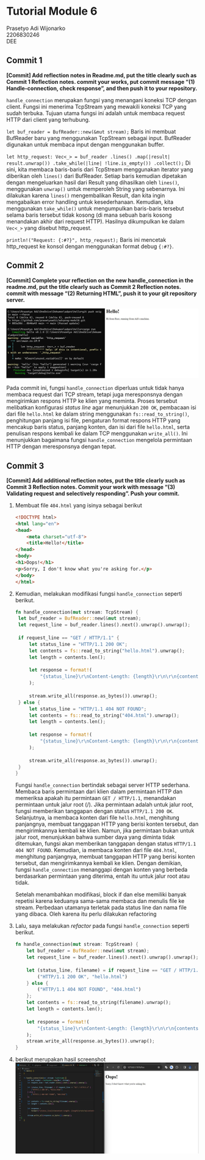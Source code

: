 # Tutorial Module 6 

Prasetyo Adi Wijonarko <br>
2206830246 <br>
DEE <br>

## Commit 1
**[Commit] Add reflection notes in Readme.md, put the title clearly such as Commit 1 Reflection notes. commit your works, put
commit message “(1) Handle-connection, check response”, and
then push it to your repository.**  <br>

`handle_connection` merupakan fungsi yang menangani koneksi TCP dengan client. Fungsi ini menerima TcpStream yang mewakili koneksi TCP yang sudah terbuka. Tujuan utama fungsi ini adalah untuk membaca request HTTP dari client yang terhubung.

`let buf_reader = BufReader::new(&mut stream);` Baris ini membuat BufReader baru yang menggunakan TcpStream sebagai input. BufReader digunakan untuk membaca input dengan menggunakan buffer.

`let http_request: Vec<_> = buf_reader .lines() .map(|result| result.unwrap()) .take_while(|line| !line.is_empty()) .collect();` Di sini, kita membaca baris-baris dari TcpStream menggunakan iterator yang diberikan oleh `lines()` dari BufReader. Setiap baris kemudian dipetakan dengan mengeluarkan hasil dari Result yang dihasilkan oleh `lines()`, menggunakan `unwrap()` untuk memperoleh String yang sebenarnya. Ini dilakukan karena `lines()` mengembalikan Result, dan kita ingin mengabaikan error handling untuk kesederhanaan. Kemudian, kita menggunakan `take_while()` untuk mengumpulkan baris-baris tersebut selama baris tersebut tidak kosong (di mana sebuah baris kosong menandakan akhir dari request HTTP). Hasilnya dikumpulkan ke dalam `Vec<_>` yang disebut http_request.

`println!("Request: {:#?}", http_request);` Baris ini mencetak http_request ke konsol dengan menggunakan format debug `{:#?}`.

## Commit 2
**[Commit] Complete your reflection on the new handle_connection
in the readme.md, put the title clearly such as Commit 2
Reflection notes. commit with message “(2) Returning HTML”,
push it to your git repository server.** <br>

![Commit 2 screen capture](/assets/images/commit2.jpg)

Pada commit ini, fungsi `handle_connection` diperluas untuk tidak hanya membaca request dari TCP stream, tetapi juga meresponsnya dengan mengirimkan respons HTTP ke klien yang meminta. Proses tersebut melibatkan konfigurasi *status line* agar menunjukkan `200 OK`, pembacaan isi dari file `hello.html` ke dalam string menggunakan `fs::read_to_string()`, penghitungan panjang isi file, pengaturan format respons HTTP yang mencakup baris status, panjang konten, dan isi dari file `hello.html`, serta penulisan respons kembali ke dalam TCP menggunakan `write_all()`. Ini menunjukkan bagaimana fungsi `handle_connection` mengelola permintaan HTTP dengan meresponsnya dengan tepat.

## Commit 3
**[Commit] Add additional reflection notes, put the title clearly such
as Commit 3 Reflection notes. Commit your work with message
“(3) Validating request and selectively responding”. Push your
commit.**

1. Membuat file `404.html` yang isinya sebagai berikut 
    ```html
    <!DOCTYPE html>
    <html lang="en">
    <head>
        <meta charset="utf-8">
        <title>Hello!</title>
    </head>
    <body>
    <h1>Oops!</h1>
    <p>Sorry, I don't know what you're asking for.</p>
    </body>
    </html>
    ``` 

2. Kemudian, melakukan modifikasi fungsi `handle_connection` seperti berikut. 
   ```rust
   fn handle_connection(mut stream: TcpStream) {
    let buf_reader = BufReader::new(&mut stream);
    let request_line = buf_reader.lines().next().unwrap().unwrap();

    if request_line == "GET / HTTP/1.1" {
        let status_line = "HTTP/1.1 200 OK";
        let contents = fs::read_to_string("hello.html").unwrap();
        let length = contents.len();

        let response = format!(
            "{status_line}\r\nContent-Length: {length}\r\n\r\n{contents}"
        );

        stream.write_all(response.as_bytes()).unwrap();
    } else {
        let status_line = "HTTP/1.1 404 NOT FOUND";
        let contents = fs::read_to_string("404.html").unwrap();
        let length = contents.len();

        let response = format!(
            "{status_line}\r\nContent-Length: {length}\r\n\r\n{contents}"
        );

        stream.write_all(response.as_bytes()).unwrap();
    }
   }
   ```
   Fungsi `handle_connection` bertindak sebagai server HTTP sederhana. Membaca baris permintaan dari klien dalam permintaan HTTP dan memeriksa apakah itu permintaan `GET / HTTP/1.1`, menandakan permintaan untuk jalur root (/). Jika permintaan adalah untuk jalur root, fungsi memberikan tanggapan dengan status `HTTP/1.1 200 OK`. Selanjutnya, ia membaca konten dari file `hello.html`, menghitung panjangnya, membuat tanggapan HTTP yang berisi konten tersebut, dan mengirimkannya kembali ke klien. Namun, jika permintaan bukan untuk jalur root, menunjukkan bahwa sumber daya yang diminta tidak ditemukan, fungsi akan memberikan tanggapan dengan status `HTTP/1.1 404 NOT FOUND`. Kemudian, ia membaca konten dari file `404.html`, menghitung panjangnya, membuat tanggapan HTTP yang berisi konten tersebut, dan mengirimkannya kembali ke klien. Dengan demikian, fungsi `handle_connection` menanggapi dengan konten yang berbeda berdasarkan permintaan yang diterima, entah itu untuk jalur root atau tidak. <br>

   Setelah menambahkan modifikasi, block if dan else memiliki banyak repetisi karena keduanya sama-sama membaca dan menulis file ke stream. Perbedaan utamanya terletak pada status line dan nama file yang dibaca. Oleh karena itu perlu dilakukan refactoring

3. Lalu, saya melakukan *refactor* pada fungsi `handle_connection` seperti berikut.
    ```rust
    fn handle_connection(mut stream: TcpStream) {
        let buf_reader = BufReader::new(&mut stream);
        let request_line = buf_reader.lines().next().unwrap().unwrap();

        let (status_line, filename) = if request_line == "GET / HTTP/1.1" {
            ("HTTP/1.1 200 OK", "hello.html")
        } else {
            ("HTTP/1.1 404 NOT FOUND", "404.html")
        };
        let contents = fs::read_to_string(filename).unwrap();
        let length = contents.len();

        let response = format!(
            "{status_line}\r\nContent-Length: {length}\r\n\r\n{contents}"
        );
        stream.write_all(response.as_bytes()).unwrap();
    }
    ```
4. berikut merupakan hasil screenshot
![Commit 3 screen capture](/assets/images/commit3.jpg)